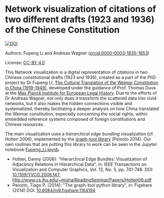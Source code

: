 # Network visualization of citations of two different drafts (1923 and 1936) of the Chinese Constitution

[![DOI](https://zenodo.org/badge/224873277.svg)](https://zenodo.org/badge/latestdoi/224873277)

Authors: Fupeng Li and Andreas Wagner ([orcid:0000-0003-1835-1653](https://orcid.org/0000-0003-1835-1653))

License: [CC-BY 4.0](https://creativecommons.org/licenses/by/4.0/)

This Network visualization is a digital representation of citations in two Chinese constitutional drafts (1923 and 1936), created as a part of the PhD project by Dr Fupeng LI, [The Cultural Translation of the Weimar Constitution in China (1919-1949)](https://www.rg.mpg.de/research/social-revolution-of-the-constitution), developed under the guidance of Prof. Thomas Duve at the [Max Planck Institute for European Legal History](https://www.rg.mpg.de/). Due to the efforts of Dr Andreas Wagner, not only does it transform the scattered data into vivid networks, but it also makes the hidden connections visible and systematized, thereby facilitating a deeper analysis on how China translated the Weimar constitution, especially concerning the social rights, within embedded reference systems composed of foreign constitutions and Chinese resources.

The main visualization uses a *hierarchical edge bundling* visualization (cf. Holten 2006), implemented by the [graph-tool library](https://graph-tool.skewed.de/) (Peixoto 2014). Our own routines that are putting this library to work can be seen in the Jupyter notebook [Fupeng_Li.ipynb](./Fupeng_Li.ipynb).

* Holten, Danny (2006): "Hierarchical Edge Bundles: Visualization of Adjacency Relations in Hierarchical Data", in: IEEE Transactions on Visualization and Computer Graphics, Vol. 12, No. 5, pp. 741-748. DOI: [10.1109/TVCG.2006.147](https://doi.org/10.1109/TVCG.2006.147); <http://www.cs.jhu.edu/~misha/ReadingSeminar/Papers/Holten06.pdf>
* Peixoto, Tiago P. (2014): "The graph-tool python library", in: Figshare (2014) DOI: [10.6084/m9.figshare.1164194](https://dx.doi.org/10.6084/m9.figshare.1164194)
